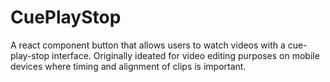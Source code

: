 # CuePlayStop
A react component button that allows users to watch videos with a cue-play-stop interface. Originally ideated for video editing purposes on mobile devices where timing and alignment of clips is important.
